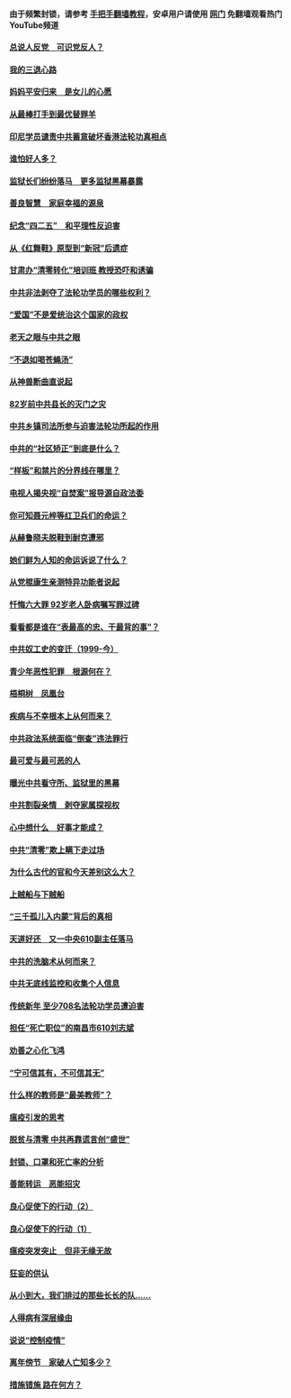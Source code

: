 #### 由于频繁封锁，请参考 [手把手翻墙教程](https://github.com/gfw-breaker/guides/wiki/)，安卓用户请使用 [网门](https://github.com/gfw-breaker/nogfw/blob/master/dl.md?t=04301901) 免翻墙观看热门YouTube频道 

#### [总说人反党　可识党反人？](../pages/19/423820.md?t=04301901) 

#### [我的三退心路](../pages/19/423876.md?t=04301901) 

#### [妈妈平安归来　是女儿的心愿](../pages/19/423947.md?t=04301901) 

#### [从最棒打手到最优替罪羊](../pages/19/423819.md?t=04301901) 

#### [印尼学员谴责中共蓄意破坏香港法轮功真相点](../pages/19/423902.md?t=04301901) 

#### [谁怕好人多？](../pages/19/423774.md?t=04301901) 

#### [监狱长们纷纷落马　更多监狱黑幕暴露](../pages/19/423787.md?t=04301901) 

#### [善良智慧　家庭幸福的源泉](../pages/19/423632.md?t=04301901) 

#### [纪念“四二五”　和平理性反迫害](../pages/19/423660.md?t=04301901) 

#### [从《红舞鞋》原型到“新冠”后遗症](../pages/19/423509.md?t=04301901) 

#### [甘肃办“清零转化”培训班 教授恐吓和诱骗](../pages/19/423498.md?t=04301901) 

#### [中共非法剥夺了法轮功学员的哪些权利？](../pages/19/423392.md?t=04301901) 

#### [“爱国”不是爱统治这个国家的政权](../pages/19/423029.md?t=04301901) 

#### [老天之眼与中共之眼](../pages/19/423378.md?t=04301901) 

#### [“不退如喝苍蝇汤”](../pages/19/423287.md?t=04301901) 

#### [从神兽断曲直说起](../pages/19/423201.md?t=04301901) 

#### [82岁前中共县长的灭门之灾](../pages/19/423055.md?t=04301901) 

#### [中共乡镇司法所参与迫害法轮功所起的作用](../pages/19/423064.md?t=04301901) 

#### [中共的“社区矫正”到底是什么？](../pages/19/422870.md?t=04301901) 

#### [“样板”和禁片的分界线在哪里？](../pages/19/422704.md?t=04301901) 

#### [电视人揭央视“自焚案”报导源自政法委](../pages/19/422770.md?t=04301901) 

#### [你可知聂元梓等红卫兵们的命运？](../pages/19/422848.md?t=04301901) 

#### [从赫鲁晓夫脱鞋到耐克遭邪](../pages/19/422826.md?t=04301901) 

#### [她们鲜为人知的命运诉说了什么？](../pages/19/422754.md?t=04301901) 

#### [从党棍康生亲测特异功能者说起](../pages/19/422657.md?t=04301901) 

#### [忏悔六大罪 92岁老人卧病嘱写罪过碑](../pages/19/422750.md?t=04301901) 

#### [看看都是谁在“表最高的忠、干最背的事”？](../pages/19/422703.md?t=04301901) 

#### [中共奴工史的变迁（1999-今）](../pages/19/422656.md?t=04301901) 

#### [青少年恶性犯罪　根源何在？](../pages/19/422449.md?t=04301901) 

#### [梧桐树　凤凰台](../pages/19/422442.md?t=04301901) 

#### [疾病与不幸根本上从何而来？](../pages/19/422438.md?t=04301901) 

#### [中共政法系统面临“倒查”违法罪行](../pages/19/422497.md?t=04301901) 

#### [最可爱与最可恶的人](../pages/19/422448.md?t=04301901) 

#### [曝光中共看守所、监狱里的黑幕](../pages/19/422390.md?t=04301901) 

#### [中共割裂亲情　剥夺家属探视权](../pages/19/422364.md?t=04301901) 

#### [心中想什么　好事才能成？](../pages/19/422318.md?t=04301901) 

#### [中共“清零”欺上瞒下走过场](../pages/19/422306.md?t=04301901) 

#### [为什么古代的官和今天差别这么大？](../pages/19/422228.md?t=04301901) 

#### [上贼船与下贼船](../pages/19/422276.md?t=04301901) 

#### [“三千孤儿入内蒙”背后的真相](../pages/19/422229.md?t=04301901) 

#### [天道好还　又一中央610副主任落马](../pages/19/422155.md?t=04301901) 

#### [中共的洗脑术从何而来？](../pages/19/422154.md?t=04301901) 

#### [中共无底线监控和收集个人信息](../pages/19/422039.md?t=04301901) 

#### [传统新年 至少708名法轮功学员遭迫害](../pages/19/421946.md?t=04301901) 

#### [担任“死亡职位”的南昌市610刘志斌](../pages/19/421957.md?t=04301901) 

#### [劝善之心化飞鸿](../pages/19/421164.md?t=04301901) 

#### [“宁可信其有，不可信其无”](../pages/19/421691.md?t=04301901) 

#### [什么样的教师是“最美教师”？](../pages/19/421755.md?t=04301901) 

#### [瘟疫引发的思考](../pages/19/421594.md?t=04301901) 

#### [脱贫与清零 中共再靠谎言创“盛世”](../pages/19/421590.md?t=04301901) 

#### [封锁、口罩和死亡率的分析](../pages/19/421495.md?t=04301901) 

#### [善能转运　恶能招灾](../pages/19/421334.md?t=04301901) 

#### [良心促使下的行动（2）](../pages/19/421361.md?t=04301901) 

#### [良心促使下的行动（1）](../pages/19/421302.md?t=04301901) 

#### [瘟疫突发突止　但非无缘无故](../pages/19/421281.md?t=04301901) 

#### [狂妄的供认](../pages/19/421199.md?t=04301901) 

#### [从小到大，我们排过的那些长长的队……](../pages/19/421243.md?t=04301901) 

#### [人得病有深层缘由](../pages/19/420864.md?t=04301901) 

#### [说说“控制疫情”](../pages/19/420831.md?t=04301901) 

#### [离年傍节　家破人亡知多少？](../pages/19/420563.md?t=04301901) 

#### [措施错施  路在何方？](../pages/19/420076.md?t=04301901) 


